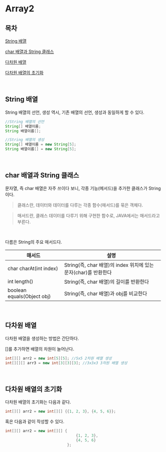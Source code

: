 # Array2

## 목차

[String 배열](#String-배열)

[char 배열과 String 클래스](#char-배열과-String-클래스)

[다차원 배열](#다차원-배열)

[다차원 배열의 초기화](#다차원-배열의-초기화)

<br>

## String 배열

String 배열의 선언, 생성 역시, 기존 배열의 선언, 생성과 동일하게 할 수 있다.

```java
//String 배열의 선언
String[] 배열이름;
String 배열이름[];
```

```java
//String 배열의 생성
String[] 배열이름 = new String[5];
String 배열이름[] = new String[5];
```

<br>

## char 배열과 String 클래스

문자열, 즉 char 배열은 자주 쓰이다 보니, 각종 기능(메서드)을 추가한 클래스가 String이다.

> 클래스란, 데이터와 데이터를 다루는 각종 함수(매서드)를 묶은 객체다.

> 매서드란, 클래스 데이터를 다루기 위해 구현한 함수로, JAVA에서는 매서드라고 부른다.

<br>

다름은 String의 주요 매서드다.

| 매서드                     | 설명                                                            |
| -------------------------- | --------------------------------------------------------------- |
| char charAt(int index)     | String(즉, char 배열)의 index 위치에 있는 문자(char)를 반환한다 |
| int length()               | String(즉, char 배열)의 길이를 반환한다                         |
| boolean equals(Object obj) | String(즉, char 배열)과 obj를 비교한다                          |

<br>

## 다차원 배열

다차원 배열을 생성하는 방법은 간단하다.

[]를 추가하면 배열의 차원이 늘어난다.

```java
int[][] arr2 = new int[5][5]; //5x5 2차원 배열 생성
int[][][] arr3 = new int[3][3][3]; //3x3x3 3차원 배열 생성
```

<br>

## 다차원 배열의 초기화

다차원 배열의 초기화는 다음과 같다.

```java
int[][] arr2 = new int[][] {{1, 2, 3}, {4, 5, 6}};
```

혹은 다음과 같이 작성할 수 있다.

```java
int[][] arr2 = new int[][] {
                                {1, 2, 3},
                                {4, 5, 6}
                            };
```
